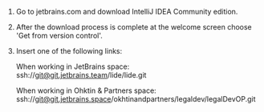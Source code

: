 1. Go to jetbrains.com and download IntelliJ IDEA Community edition.

2. After the download process is complete at the welcome screen choose 'Get from version control'.

3. Insert one of the following links:
 
    When working in JetBrains space: ssh://git@git.jetbrains.team/lide/lide.git     
    
    When working in Ohktin & Partners space: ssh://git@git.jetbrains.space/okhtinandpartners/legaldev/legalDevOP.git
